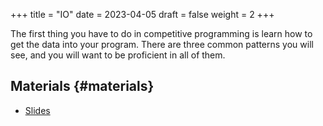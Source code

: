 +++
title = "IO"
date = 2023-04-05
draft = false
weight = 2
+++

The first thing you have to do in competitive programming is learn how to get the data into your
program.  There are three common patterns you will see, and you will want to be proficient in all
of them.


## Materials {#materials}

-   [Slides](/slides/IO.pdf)
